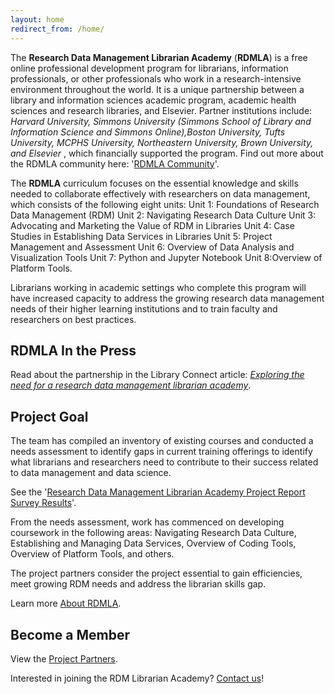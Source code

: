 ```yaml
---
layout: home
redirect_from: /home/
---
```


The **Research Data Management Librarian Academy** (**RDMLA**) is a free online professional development program for librarians, information professionals, or other professionals who work in a research-intensive environment throughout the world. It is a unique partnership between a library and information sciences academic program, academic health sciences and research libraries, and Elsevier. Partner institutions include: <i>Harvard University, Simmons University (Simmons School of Library and Information Science and Simmons Online),Boston University, Tufts University, MCPHS University, Northeastern University, Brown University, and Elsevier </i>, which financially supported the program. Find out more about the RDMLA community here: '<a href="https://rdmla.github.io/home/partners/">RDMLA Community</a>'.

The **RDMLA** curriculum focuses on the essential knowledge and skills needed to collaborate effectively with researchers on data management, which consists of the following eight units: 
Unit 1: Foundations of Research Data Management (RDM)
Unit 2: Navigating Research Data Culture
Unit 3: Advocating and Marketing the Value of RDM in Libraries
Unit 4: Case Studies in Establishing Data Services in Libraries
Unit 5: Project Management and Assessment
Unit 6: Overview of Data Analysis and Visualization Tools
Unit 7: Python and Jupyter Notebook
Unit 8:Overview of Platform Tools.

Librarians working in academic settings who complete this program will have increased capacity to address the growing research data management needs of their higher learning institutions and to train faculty and researchers on best practices.
 

## RDMLA In the Press

Read about the partnership in the Library Connect article: <i><a href="https://libraryconnect.elsevier.com/articles/exploring-need-research-data-management-librarian-academy">Exploring the need for a research data management librarian academy</a></i>.

## Project Goal

The team has compiled an inventory of existing courses and conducted a needs assessment to identify gaps in current training offerings to identify what librarians and researchers need to contribute to their success related to data management and data science. 

See the '<a href="https://rdmla.github.io/home/about/">Research Data Management Librarian Academy Project Report Survey Results</a>'.

From the needs assessment, work has commenced on developing coursework in the following areas: Navigating Research Data Culture, Establishing and Managing Data Services, Overview of Coding Tools, Overview of Platform Tools, and others. 

The project partners consider the project essential to gain efficiencies, meet growing RDM needs and address the librarian skills gap.

Learn more <a href="https://rdmla.github.io/about/">About RDMLA</a>.


## Become a Member

View the <a href="https://rdmla.github.io/partners/">Project Partners</a>.

Interested in joining the RDM Librarian Academy? <a href="https://rdmla.github.io/contact/">Contact us</a>!
